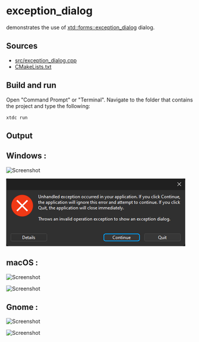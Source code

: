 # exception_dialog

demonstrates the use of [xtd::forms::exception_dialog](https://gammasoft71.github.io/xtd/reference_guides/latest/classxtd_1_1forms_1_1exception__dialog.html) dialog.

## Sources

* [src/exception_dialog.cpp](src/exception_dialog.cpp)
* [CMakeLists.txt](CMakeLists.txt)

## Build and run

Open "Command Prompt" or "Terminal". Navigate to the folder that contains the project and type the following:

```shell
xtdc run
```

## Output

## Windows :

![Screenshot](../../../../docs/pictures/examples/exception_dialog_w.png)

![Screenshot](../../../../docs/pictures/examples/exception_dialog_wd.png)

## macOS :

![Screenshot](../../../../docs/pictures/examples/exception_dialog_m.png)

![Screenshot](../../../../docs/pictures/examples/exception_dialog_md.png)

## Gnome :

![Screenshot](../../../../docs/pictures/examples/exception_dialog_g.png)

![Screenshot](../../../../docs/pictures/examples/exception_dialog_gd.png)
